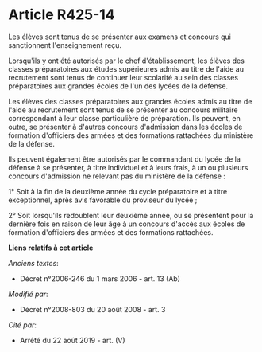 # Article R425-14

Les élèves sont tenus de se présenter aux examens et concours qui sanctionnent l'enseignement reçu.

Lorsqu'ils y ont été autorisés par le chef d'établissement, les élèves des classes préparatoires aux études supérieures admis
au titre de l'aide au recrutement sont tenus de continuer leur scolarité au sein des classes préparatoires aux grandes écoles
de l'un des lycées de la défense.

Les élèves des classes préparatoires aux grandes écoles admis au titre de l'aide au recrutement sont tenus de se présenter au
concours militaire correspondant à leur classe particulière de préparation. Ils peuvent, en outre, se présenter à d'autres
concours d'admission dans les écoles de formation d'officiers des armées et des formations rattachées du ministère de la
défense.

Ils peuvent également être autorisés par le commandant du lycée de la défense à se présenter, à titre individuel et à leurs
frais, à un ou plusieurs concours d'admission ne relevant pas du ministère de la défense :

1° Soit à la fin de la deuxième année du cycle préparatoire et à titre exceptionnel, après avis favorable du proviseur du
lycée ;

2° Soit lorsqu'ils redoublent leur deuxième année, ou se présentent pour la dernière fois en raison de leur âge à un concours
d'accès aux écoles de formation d'officiers des armées et des formations rattachées.

**Liens relatifs à cet article**

_Anciens textes_:

  - Décret n°2006-246 du 1 mars 2006 - art. 13 (Ab)

_Modifié par_:

  - Décret n°2008-803 du 20 août 2008 - art. 3

_Cité par_:

  - Arrêté du 22 août 2019 - art. (V)
